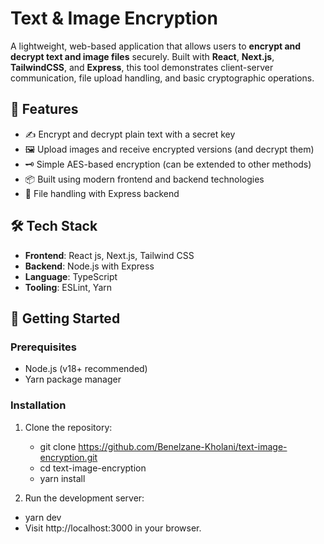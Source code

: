 # Text & Image Encryption

A lightweight, web-based application that allows users to **encrypt and decrypt text and image files** securely. Built with **React**, **Next.js**, **TailwindCSS**, and **Express**, this tool demonstrates client-server communication, file upload handling, and basic cryptographic operations.

## 🔐 Features

- ✍️ Encrypt and decrypt plain text with a secret key
- 🖼️ Upload images and receive encrypted versions (and decrypt them)
- 🗝️ Simple AES-based encryption (can be extended to other methods)
- 📦 Built using modern frontend and backend technologies
- 📁 File handling with Express backend

## 🛠 Tech Stack

- **Frontend**: React js, Next.js, Tailwind CSS
- **Backend**: Node.js with Express
- **Language**: TypeScript
- **Tooling**: ESLint, Yarn

## 🚀 Getting Started

### Prerequisites

- Node.js (v18+ recommended)
- Yarn package manager

### Installation

1. Clone the repository:
   - git clone https://github.com/Benelzane-Kholani/text-image-encryption.git
   - cd text-image-encryption
   - yarn install

2. Run the development server:
- yarn dev
- Visit http://localhost:3000 in your browser.
